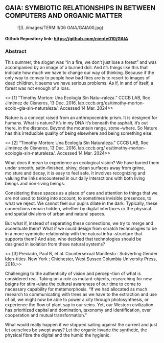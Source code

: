 ## GAIA: SYMBIOTIC RELATIONSHIPS IN BETWEEN COMPUTERS AND ORGANIC MATTER 

<figure markdown>
  ![](../images/TERM II/06 GAIA/GAIA00.jpg)
</figure>

#### Github Repository link: https://github.com/niente010/GAIA
### Abstract

This summer, the slogan was “In a fire, we don’t just lose a forest” and was accompanied by an image of a burned doll. And it’s things like this that indicate how much we have to change our way of thinking. Because if the only way to convey to people how bad fires are is to resort to images of dead children, it seems we have serious problems. As if, in and of itself, a forest was not enough of a loss. 

<< [1] “Timothy Morton: Una Ecología Sin Natu¬raleza.” CCCB LAB, Roc Jiménez de Cisneros, 13 Dec. 2016, lab.cccb.org/es/timothy-morton-ecolo¬gia-sin-naturaleza/. Accessed 14 Mar. 2024>> 

Nature is a concept raised from an anthropocentric prism. It is designed for humans. What is nature? it’s in my DNA it’s beneath the asphalt, it’s out there, in the distance. Beyond the mountain range, some¬where. So Nature has this irreducible quality of being elsewhere and being something else.

 << [2] “Timothy Morton: Una Ecología Sin Naturaleza.” CCCB LAB, Roc Jiménez de Cisneros, 13 Dec. 2016, lab.cccb.org/ es/timothy-morton-ecologia-sin-naturaleza/. Accessed 14 Mar. 2024>> 

What does it mean to experience an ecological vision? We have buried them under smooth, satin-finished, shiny, clean surfaces away from grime, moisture and decay, it is easy to feel safe. It involves recognizing and valuing the links encountered in our daily interactions with both living beings and non-living beings. 

Considering these spaces as a place of care and attention to things that we are not used to taking into account, to sometimes invisible presences, to what we reject. We cannot feel our pupils dilate in the dark. Typically, these connections remain hidden, whether by digital interfaces or the physical and spatial divisions of urban and natural spaces.

But what if, instead of separating these connections, we try to merge and accentuate them? What if we could design from scratch technologies to be in a more symbiotic relationship with the natural infra¬structure that supports them? And also, who decided that technologies should be designed in isolation from these natural systems?

<< [3] Preciado, Paul B, et al. Countersexual Manifesto : Subverting Gender Iden-tities. New York ; Chichester, West Sussex Columbia University Press, 2018.>> 

Challenging to the authenticity of vision and percep¬tion of what is considered real. Taking on a role as mutant-objects, researching for new beigns for stim¬ulate the cultural awareness of our time to come to necessary capability for metamorphosis. 
“If we had allocated as much research to communicating with trees as we have to the extraction and use of oil, we might now be able to power a city through photosynthesis, or experience the flow of plant sap in our veins. Yet, our Western civilization has prioritized capital and domination, taxonomy and identification, over cooperation and mutual transformation.” 

What would really happen if we stopped sailing against the current and just let ourselves be swept away? Let the organic invade the synthetic, the physical fibre the digital and the humid the hygienic.

















